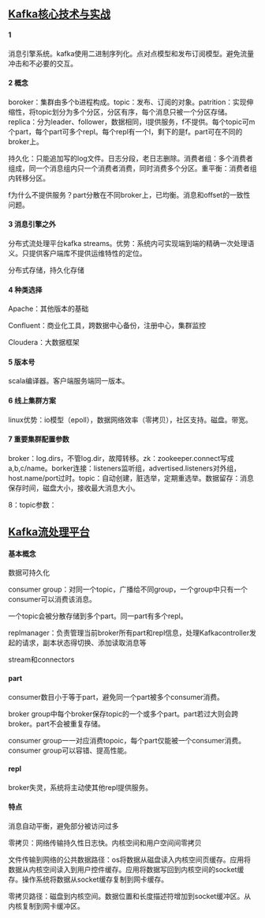 ## [Kafka核心技术与实战](https://time.geekbang.org/column/intro/191)

#### 1
消息引擎系统。kafka使用二进制序列化。点对点模型和发布订阅模型。避免流量冲击和不必要的交互。
#### 2 概念
boroker：集群由多个b进程构成。topic：发布、订阅的对象。patrition：实现伸缩性，将topic划分为多个分区，分区有序，每个消息只被一个分区存储。replica：分为leader、follower，数据相同，l提供服务，f不提供。每个topic可m个part，每个part可多个repl。每个repl有一个l，剩下的是f。part可在不同的broker上。

持久化：只能追加写的log文件。日志分段，老日志删除。消费者组：多个消费者组成，同一个消息组内只一个消费者消费，同时消费多个分区。重平衡：消费者组内转移分区。

f为什么不提供服务？part分散在不同broker上，已均衡。消息和offset的一致性问题。

#### 3 消息引擎之外

分布式流处理平台kafka streams。优势：系统内可实现端到端的精确一次处理语义。只提供客户端库不提供运维特性的定位。

分布式存储，持久化存储

#### 4 种类选择

Apache：其他版本的基础

Confluent：商业化工具，跨数据中心备份，注册中心，集群监控

Cloudera：大数据框架

#### 5 版本号

scala编译器。客户端服务端同一版本。

#### 6 线上集群方案

linux优势：io模型（epoll），数据网络效率（零拷贝），社区支持。磁盘。带宽。

#### 7 重要集群配置参数

broker：log.dirs，不管log.dir，故障转移。zk：zookeeper.connect写成a,b,c/name。borker连接：listeners监听组，advertised.listeners对外组，host.name/port过时。topic：自动创建，脏选举，定期重选举。数据留存：消息保存时间，磁盘大小，接收最大消息大小。

8：topic参数：


## [Kafka流处理平台](https://www.imooc.com/learn/1043)

#### 基本概念

数据可持久化

consumer group：对同一个topic，广播给不同group，一个group中只有一个consumer可以消费该消息。

一个topic会被分散存储到多个part。同一part有多个repl。

replmanager：负责管理当前broker所有part和repl信息，处理Kafkacontroller发起的请求，副本状态得切换、添加读取消息等

stream和connectors

#### part

consumer数目小于等于part，避免同一个part被多个consumer消费。

broker group中每个broker保存topic的一个或多个part。part若过大则会跨broker。part不会被重复存储。

consumer group一一对应消费topoic，每个part仅能被一个consumer消费。consumer group可以容错、提高性能。

#### repl

broker失灵，系统将主动使其他repl提供服务。

#### 特点

消息自动平衡，避免部分被访问过多

零拷贝：网络传输持久性日志快。内核空间和用户空间间零拷贝

文件传输到网络的公共数据路径：os将数据从磁盘读入内核空间页缓存。应用将数据从内核空间读入到用户控件缓存。应用将数据写回到内核空间的socket缓存。操作系统将数据从socket缓存复制到网卡缓存。

零拷贝路径：磁盘到内核空间。数据位置和长度描述符增加到socket缓冲区。从内核复制到网卡缓冲区。